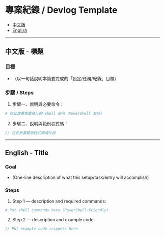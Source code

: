 # 專案紀錄 / Devlog Template

- [中文版](#zh)
- [English](#en)

---

<a name="zh"></a>

## 中文版 - 標題

### 目標

- （以一句話說明本篇要完成的「設定/任務/紀錄」目標）

### 步驟 / Steps

1. 步驟一、說明與必要命令：

```bash
# 在此放置需要執行的 shell 指令（PowerShell 友好）
```

2. 步驟二、說明與範例程式碼：

```js
// 在此放置範例程式碼或片段
```

---

<a name="en"></a>

## English - Title

### Goal

- (One-line description of what this setup/task/entry will accomplish)

### Steps

1. Step 1 — description and required commands:

```powershell
# Put shell commands here (PowerShell-friendly)
```

2. Step 2 — description and example code:

```js
// Put example code snippets here
```
